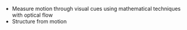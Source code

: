 - Measure motion through visual cues using mathematical techniques with optical flow
- Structure from motion